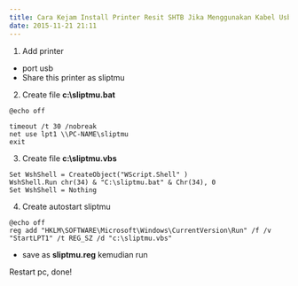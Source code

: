 ```yaml
---
title: Cara Kejam Install Printer Resit SHTB Jika Menggunakan Kabel Usb To IEEE
date: 2015-11-21 21:11
---
```


1) Add printer
- port usb
- Share this printer as sliptmu

2) Create file **c:\sliptmu.bat**
```
@echo off

timeout /t 30 /nobreak
net use lpt1 \\PC-NAME\sliptmu
exit
```

3) Create file **c:\sliptmu.vbs**
```
Set WshShell = CreateObject("WScript.Shell" ) 
WshShell.Run chr(34) & "C:\sliptmu.bat" & Chr(34), 0 
Set WshShell = Nothing 

```

4) Create autostart sliptmu
```
@echo off
reg add "HKLM\SOFTWARE\Microsoft\Windows\CurrentVersion\Run" /f /v "StartLPT1" /t REG_SZ /d "c:\sliptmu.vbs"
```
- save as **sliptmu.reg** kemudian run


Restart pc, done!
